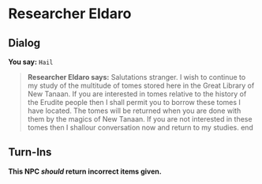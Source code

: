 # Researcher Eldaro
## Dialog

**You say:** `Hail`



>**Researcher Eldaro says:** Salutations stranger. I wish to continue to my study of the multitude of tomes stored here in the Great Library of New Tanaan. If you are interested in tomes relative to the history of the Erudite people then I shall permit you to borrow these tomes I have located. The tomes will be returned when you are done with them by the magics of New Tanaan. If you are not interested in these tomes then I shallour conversation now and return to my studies.
end

## Turn-Ins



**This NPC *should* return incorrect items given.**





